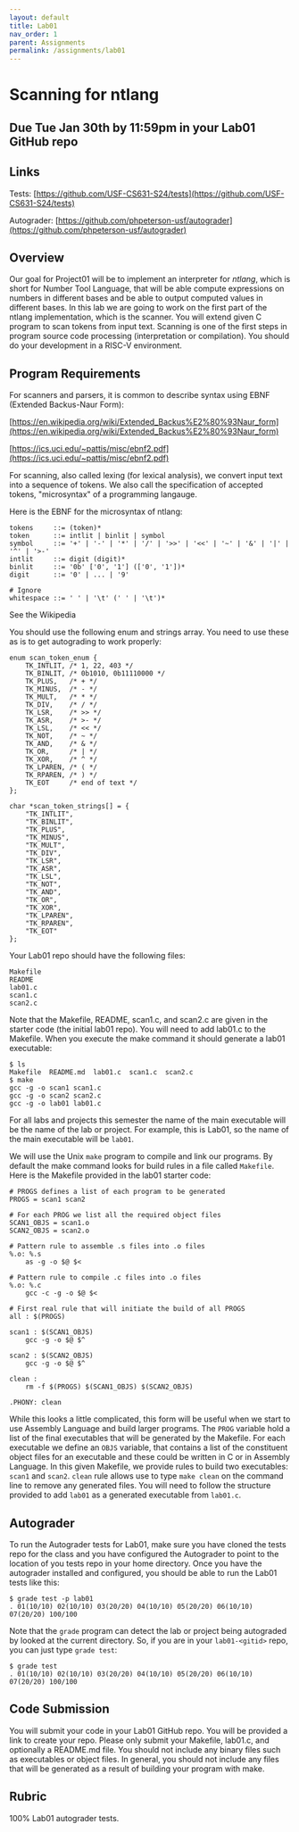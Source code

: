 ```yaml
---
layout: default
title: Lab01
nav_order: 1
parent: Assignments
permalink: /assignments/lab01
---
```


# Scanning for ntlang

## Due Tue Jan 30th by 11:59pm in your Lab01 GitHub repo

## Links

Tests: [https://github.com/USF-CS631-S24/tests](https://github.com/USF-CS631-S24/tests)

Autograder: [https://github.com/phpeterson-usf/autograder](https://github.com/phpeterson-usf/autograder)

## Overview

Our goal for Project01 will be to implement an interpreter for *ntlang*, which is short for Number Tool Language, that will be able compute expressions on numbers in different bases and be able to output computed values in different bases. In this lab we are going to work on the first part of the ntlang implementation, which is the scanner. You will extend given C program to scan tokens from input text. Scanning is one of the first steps in program source code processing (interpretation or compilation). You should do your development in a RISC-V environment.

## Program Requirements

For scanners and parsers, it is common to describe syntax using EBNF (Extended Backus-Naur Form):

[https://en.wikipedia.org/wiki/Extended_Backus%E2%80%93Naur_form](https://en.wikipedia.org/wiki/Extended_Backus%E2%80%93Naur_form)

[https://ics.uci.edu/~pattis/misc/ebnf2.pdf](https://ics.uci.edu/~pattis/misc/ebnf2.pdf)

For scanning, also called lexing (for lexical analysis), we convert input text into a sequence of tokens. We also call the specification of accepted tokens, "microsyntax" of a programming langauge.

Here is the EBNF for the microsyntax of ntlang:

```text
tokens     ::= (token)*
token      ::= intlit | binlit | symbol
symbol     ::= '+' | '-' | '*' | '/' | '>>' | '<<' | '~' | '&' | '|' | '^' | '>-'
intlit     ::= digit (digit)*
binlit     ::= '0b' ['0', '1'] (['0', '1'])*
digit      ::= '0' | ... | '9'

# Ignore
whitespace ::= ' ' | '\t' (' ' | '\t')*
```

See the Wikipedia 

You should use the following enum and strings array. You need to use these as is to get autograding to work properly:

```
enum scan_token_enum {
    TK_INTLIT, /* 1, 22, 403 */
    TK_BINLIT, /* 0b1010, 0b11110000 */
    TK_PLUS,   /* + */
    TK_MINUS,  /* - */
    TK_MULT,   /* * */
    TK_DIV,    /* / */
    TK_LSR,    /* >> */
    TK_ASR,    /* >- */
    TK_LSL,    /* << */
    TK_NOT,    /* ~ */
    TK_AND,    /* & */
    TK_OR,     /* | */
    TK_XOR,    /* ^ */
    TK_LPAREN, /* ( */
    TK_RPAREN, /* ) */
    TK_EOT     /* end of text */
};

char *scan_token_strings[] = {
    "TK_INTLIT",
    "TK_BINLIT",
    "TK_PLUS",
    "TK_MINUS",
    "TK_MULT",
    "TK_DIV",
    "TK_LSR",
    "TK_ASR",
    "TK_LSL",
    "TK_NOT",
    "TK_AND",
    "TK_OR",
    "TK_XOR",
    "TK_LPAREN",
    "TK_RPAREN",
    "TK_EOT"
};
```

Your Lab01 repo should have the following files:

```text
Makefile
README
lab01.c
scan1.c
scan2.c
```

Note that the Makefile, README, scan1.c, and scan2.c are given in the starter code (the initial lab01 repo). You will need to add lab01.c to the Makefile. When you execute the make command it should generate a lab01 executable:

```text
$ ls
Makefile  README.md  lab01.c  scan1.c  scan2.c
$ make
gcc -g -o scan1 scan1.c
gcc -g -o scan2 scan2.c
gcc -g -o lab01 lab01.c
```

For all labs and projects this semester the name of the main executable will be the name of the lab or project. For example, this is Lab01, so the name of the main executable will be ```lab01```.

We will use the Unix ```make``` program to compile and link our programs. By default the make command looks for build rules in a file called ```Makefile```. Here is the Makefile provided in the lab01 starter code:

```
# PROGS defines a list of each program to be generated
PROGS = scan1 scan2

# For each PROG we list all the required object files
SCAN1_OBJS = scan1.o
SCAN2_OBJS = scan2.o

# Pattern rule to assemble .s files into .o files
%.o: %.s
	as -g -o $@ $<

# Pattern rule to compile .c files into .o files
%.o: %.c
	gcc -c -g -o $@ $<

# First real rule that will initiate the build of all PROGS
all : $(PROGS)

scan1 : $(SCAN1_OBJS)
	gcc -g -o $@ $^

scan2 : $(SCAN2_OBJS)
	gcc -g -o $@ $^

clean :
	rm -f $(PROGS) $(SCAN1_OBJS) $(SCAN2_OBJS)

.PHONY: clean

```

While this looks a little complicated, this form will be useful when we start to use Assembly Language and build larger programs. The ```PROG``` variable hold a list of the final executables that will be generated by the Makefile. For each executable we define an ```OBJS``` variable, that contains a list of the constituent object files for an executable and these could be written in C or in Assembly Language. In this given Makefile, we provide rules to build two executables: ```scan1``` and ```scan2```. ```clean``` rule allows use to type ```make clean``` on the command line to remove any generated files. You will need to follow the structure provided to add ```lab01``` as a generated executable from ```lab01.c```.

## Autograder

To run the Autograder tests for Lab01, make sure you have cloned the tests repo for the class and you have configured the Autograder to point to the location of you tests repo in your home directory. Once you have the autograder installed and configured, you should be able to run the Lab01 tests like this:

```text
$ grade test -p lab01
. 01(10/10) 02(10/10) 03(20/20) 04(10/10) 05(20/20) 06(10/10) 07(20/20) 100/100
```

Note that the ```grade``` program can detect the lab or project being autograded by looked at the current directory. So, if you are in your ```lab01-<gitid>``` repo, you can just type ```grade test```:

```text
$ grade test
. 01(10/10) 02(10/10) 03(20/20) 04(10/10) 05(20/20) 06(10/10) 07(20/20) 100/100
```

## Code Submission

You will submit your code in your Lab01 GitHub repo. You will be provided a link to create your repo. Please only submit your Makefile, lab01.c, and optionally a README.md file. You should not include any binary files such as executables or object files. In general, you should not include any files that will be generated as a result of building your program with make.

## Rubric

100% Lab01 autograder tests.
